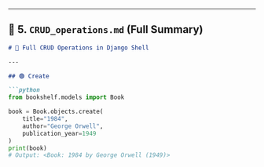 
---

## 📄 5. `CRUD_operations.md` (Full Summary)

```markdown
# 📘 Full CRUD Operations in Django Shell

---

## 🟢 Create

```python
from bookshelf.models import Book

book = Book.objects.create(
    title="1984",
    author="George Orwell",
    publication_year=1949
)
print(book)
# Output: <Book: 1984 by George Orwell (1949)>
